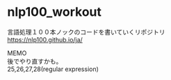 # nlp100_workout
  
言語処理１００本ノックのコードを書いていくリポジトリ  
https://nlp100.github.io/ja/  
  
MEMO  
後でやり直すかも。  
25,26,27,28(regular expression)  
  
